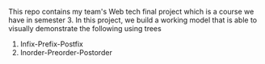 This repo contains my team's Web tech final project which is a course we have in semester 3. In this project, we build a working model that is able to visually demonstrate the following using trees

1. Infix-Prefix-Postfix
2. Inorder-Preorder-Postorder

